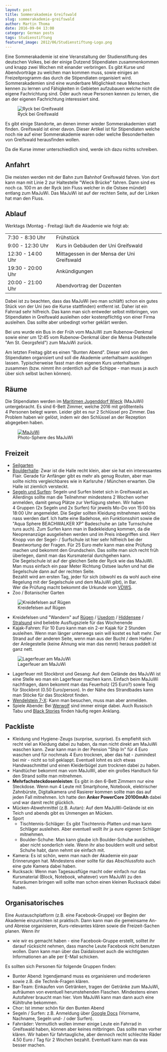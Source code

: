 ```yaml
---
layout: post
title: Sommerakademie Greifswald
slug: sommerakademie-greifswald
author: Martin Thoma
date: 2016-09-04 13:00
category: German posts
tags: Studienstiftung
featured_image: 2012/06/Studienstiftung-Logo.png
---
```

Eine Sommerakademie ist eine Veranstaltung der Studienstiftung des deutschen
Volkes, bei der einige Dutzend Stipendiaten zusammenkommen und knapp zwei
Wochen mit einander verbringen. Es gibt Kurse und Abendvorträge zu welchen man
kommen muss, sowie einiges an Freizeitprogramm das durch die Stipendiaten
organisiert wird. Sommerakademien sind eine wunderbare Möglichkeit neue
Menschen kennen zu lernen und Fähigkeiten in Gebieten aufzubauen welche nicht
die eigene Fachrichtung sind. Oder auch neue Personen kennen zu lernen, die an
der eigenen Fachrichtung interessiert sind.

<figure class="wp-caption aligncenter img-thumbnail">
    <img src="../images/2016/08/ryck-greifswald.jpg" alt="Ryck bei Greifswald" />
    <figcaption class="text-center">Ryck bei Greifswald</figcaption>
</figure>

Es gibt einige Standorte, an denen immer wieder Sommerakademien statt finden.
Greifswald ist einer davon. Dieser Artikel ist für Stipendiaten welche noch nie
auf einer Sommerakademie waren oder welche Besonderheiten von Greifswald
herausfinden wollen.

Da die Kurse immer unterschiedlich sind, werde ich dazu nichts schreiben.


## Anfahrt

Die meisten werden mit der Bahn zum Bahnhof Greifswald fahren. Von dort kann man
mit Linie&nbsp;2 zur Haltestelle "Wieck Brücke" fahren. Dann sind es noch ca.
100&thinsp;m an der Ryck (ein Fluss welcher in die Ostsee mündet) entlang zum
MaJuWi. Das MaJuWi ist auf der rechten Seite, auf der Linken hat man den Fluss.


## Ablauf

Werktags (Montag - Freitag) läuft die Akademie wie folgt ab:

<table class='table table-borderless'>
    <tr>
        <td>7:30 - 8:30 Uhr</td>
        <td>Fr&uuml;hst&uuml;ck</td>
    </tr>
    <tr>
        <td>9:00 - 12:30 Uhr</td>
        <td>Kurs in Geb&auml;uden der Uni Greifswald</td>
    </tr>
    <tr>
        <td>12:30 - 14:00 Uhr</td>
        <td>Mittagessen in der Mensa der Uni Greifswald</td>
    </tr>
    <tr>
        <td>19:30 - 20:00 Uhr</td>
        <td>Ank&uuml;ndigungen</td>
    </tr>
    <tr>
        <td>20:00 - 21:00 Uhr</td>
        <td>Abendvortrag der Dozenten</td>
    </tr>
</table>

Dabei ist zu beachten, dass das MaJuWi (wo man schläft) schon ein gutes Stück
von der Uni (wo die Kurse stattfinden) entfernt ist. Daher ist ein Fahrrad sehr
hilfreich. Das kann man sich entweder selbst mitbringen, von Stipendiaten in
Greifswald ausleihen oder kostenpflichtig von einer Firma ausleihen. Das sollte
aber unbedingt vorher geklärt werden.

Bei uns wurde ein Bus in der Früh vom MaJuWi zum Rubenow-Denkmal sowie einer
um 12:45 vom Rubenow-Denkmal über die Mensa (Haltestelle "Am St. Georgsfeld")
zum MaJuWi zurück.

Am letzten Freitag gibt es einen "Bunten Abend". Dieser wird von den
Stipendiaten organisiert und soll die Akademie unterhaltsam ausklingen lassen.
Typischerweise fasst man den eigenen Kurs unterhaltsam zusammen (bzw. nimmt
ihn ordentlich auf die Schippe - man muss ja auch über sich selbst lachen
können).


## Räume

Die Stipendiaten werden im [Maritimen Jugenddorf Wieck](http://www.majuwi.de/)
(MaJuWi) untergebracht. Es sind 6-Bett Zimmer, welche 2016 mit größtenteils
4&nbsp;Personen belegt waren. Leider gibt es nur 2&nbsp;Schlüssel pro Zimmer.
Das Problem haben wir gelöst, indem wir den Schlüssel an der Rezeption
abgegeben haben.

<figure class="wp-caption aligncenter img-thumbnail">
    <a href="../images/2016/08/majuwi.jpg"><img src="../images/2016/08/majuwi-thumb.jpg" alt="MaJuWi" /></a>
    <figcaption class="text-center">Photo-Sphere des MaJuWi</figcaption>
</figure>


## Freizeit

* [Seilgarten](http://www.greifswaldseil.de/)
* [Boulderhalle](http://greifsbloc.jimdo.com/): Zwar ist die Halle recht klein,
  aber sie hat ein interessantes Flair. Gerade für Anfänger gibt es mehr als
  genug Routen, aber man sollte nichts vergleichbares wie in Karlsruhe / München
  erwarten. Die Halle ist ziemlich versteckt.
* [Segeln und Surfen](http://segelschule-greifswald.com/): Segeln und Surfen
  bietet sich in Greifswald an. Allerdings sollte man die Teilnehmer mindestens
  2&nbsp;Wochen vorher anmelden, damit genug Plätze zur Verfügung stehen. Wir
  haben 4&nbsp;Gruppen (2x Segeln und 2x Surfen) für jeweils Mo-Do von 15:00
  bis 18:00 Uhr angemeldet. Die Segler sollten Kleidung mitnehmen welche nass
  werden darf. Ich hatte eine Badehose, ein Funktionsshirt sowie die
  "Aqua Sphere BEACHWALKER XP" Badeschuhe an (alte Turnschuhe tuns auch). Zum
  Surfen kann man in Badekleidung kommen, da die Neoprenanzüge ausgeliehen werden und
  im Preis inbegriffen sind. Herr Knopp von der Segel- / Surfschule ist hier
  sehr hilfreich bei der Beantwortung der Fragen. Für 25 Euro mehr kann man eine
  Prüfung machen und bekommt den Grundschein. Das sollte man sich recht früh
  überlegen, damit man das Kursmaterial durchgehen kann.<br/>
  Die Segelschule ist auf der gleichen Seite der Ryck wie das MaJuWi. Man muss
  einfach ein paar Meter Richtung Ostsee laufen und hat die Segelschule dann
  auf der rechten Seite.<br/>
  Bezahlt wird am ersten Tag, jeder für sich (obwohl es da wohl auch eine Regelung
  mit der Segelschule und dem MaJuWi gibt), in Bar.<br/>
  Wer die Prüfung macht bekommt die Urkunde vom [VDWS](https://www.vdws.de/).
* Zoo / Botanischer Garten

<figure class="wp-caption aligncenter img-thumbnail">
    <img src="../images/2016/08/kreidefelsen-ruegen.jpg" alt="Kreidefelsen auf Rügen" />
    <figcaption class="text-center">Kreidefelsen auf Rügen</figcaption>
</figure>

* Kreidefelsen und "Wandern" auf [Rügen](https://de.wikipedia.org/wiki/R%C3%BCgen) / [Usedom](https://de.wikipedia.org/wiki/Usedom) / [Hiddensee](https://de.wikipedia.org/wiki/Hiddensee) / [Stralsund](https://de.wikipedia.org/wiki/Stralsund) sind beliebte Ausflugsziele für das Wochenende
* Kajak-Fahren: Für 10 Euro kann man ein 2-er Kajak für 2&nbsp;Stunden
  ausleihen. Wenn man länger unterwegs sein will kostet es halt mehr. Der
  Strand auf der anderen Seite, wenn man aus der Bucht / dem Hafen / der
  Anlegestelle (keine Ahnung wie man das nennt) heraus paddelt ist ganz nett.

<figure class="wp-caption aligncenter img-thumbnail">
    <img src="../images/2016/08/lagerfeuer.jpg" alt="Lagerfeuer am MaJuWi" />
    <figcaption class="text-center">Lagerfeuer am MaJuWi</figcaption>
</figure>

* Lagerfeuer mit Stockbrot und Gesang: Auf dem Gelände des MaJuWi ist eine
  Stelle wo man ein Lagerfeuer machen kann. Einfach beim MaJuWi nachfragen, dann
  bekommt man das Feuerholz (25 Euro?) sowie Teig für Stockbrot
  (0.50 Euro/person). In der Nähe des Strandbades kann man Stöcke für das
  Stockbrot finden.
* [Wendelstein 7-X](https://de.wikipedia.org/wiki/Wendelstein_7-X): Kann man
  besuchen, muss man aber anmelden.
* Spiele Abende: Bei [Werwolf](https://de.wikipedia.org/wiki/Die_Werw%C3%B6lfe_von_D%C3%BCsterwald)
  sind immer einige dabei. Auch Russisch Tabu und [Black Stories](https://de.wikipedia.org/wiki/Black_Stories)
  finden häufig regen Anklang.


## Packliste

* Kleidung und Hygiene-Zeugs (surprise, surprise). Es empfiehlt sich recht viel
  an Kleidung dabei zu haben, da man nicht direkt am MaJuWi waschen kann. Zwar
  kann man in der Pension "Ship In" für 4&nbsp;Euro waschen und für nochmals
  4&nbsp;Euro trocknen, aber das hat - zumindest bei mir - nicht so toll
  geklappt. Eventuell lohnt es sich etwas Handwaschmittel und einen
  Kleiderbügel zum trocknen dabei zu haben.
* Handtücher bekommt man vom MaJuWi, aber ein großes Handtuch für den Strand
  sollte man mitnehmen.
* **Mehrfachsteckdosenleisten**: Es gibt in den 6-Bett Zimmern nur eine
  Steckdose. Wenn nun 4&nbsp;Leute mit Smartphone, Notebook, elektrischer
  Zahnbürste, Digitalkamera und Rasierer kommen sollte man das auf jeden Fall
  mitnehmen. Ich hatte den **Anker PowerCore 20100mAh** dabei und war damit
  recht glücklich.
* Mücken-Abwehrmittel (z.B. Autan): Auf dem MaJuWi-Gelände ist ein Teich und
  abends gibt es Unmengen an Mücken.
* Sport
    * Tischtennis-Schläger: Es gibt Tischtennis-Platten und man kann Schläger
      ausleihen. Aber eventuell wollt ihr ja eure eigenen Schläger mitnehmen.
    * Boulder-Schuhe: Man kann glaube ich Boulder-Schuhe ausleihen, aber nicht
      sonderlich viele. Wenn ihr also bouldern wollt und selbst Schuhe habt,
      dann nehmt sie einfach mit.
* Kamera: Es ist schön, wenn man nach der Akademie ein paar Erinnerungen hat.
  Mindestens einer sollte für das Abschlussfoto auch eine gute Kamera dabei
  haben.
* Rucksack: Wenn man Tagesausflüge macht oder einfach nur das Kursmaterial
  (Block, Notebook, whatever) vom MaJuWi zu den Kursräumen bringen will sollte
  man schon einen kleinen Rucksack dabei haben.


## Organisatorisches

Eine Austauschplatform (z.B. eine Facebook-Gruppe) vor Beginn der Akademie
einzurichten ist praktisch. Dann kann man die gemeinsame An- und Abreise
organisieren, Kurs-relevantes klären sowie die Freizeit-Sachen planen. Wenn ihr
- wie wir es gemacht haben - eine Facebook-Gruppe erstellt, solltet ihr darauf
rücksicht nehmen, dass manche Leute Facebook nicht benutzen wollen. Dann kann
man über das Daidalosnet auch die wichtigsten Informationen an alle per E-Mail
schicken.

Es sollten sich Personen für folgende Gruppen finden:

* Bunter Abend: Irgendjemand muss es organisieren und moderieren sowie z.B. die
  Technik-Fragen klären.
* Bar-Team: Einkaufen von Getränken, tragen der Getränke zum MaJuWi, aufräumen
  von eventuell herumstehenden Flaschen. Mindestens einen Autofahrer braucht
  man hier. Vom MaJuWi kann man dann auch eine Kühltruhe bekommen.
* Chor: Ist immer schön für den Bunten Abend
* Segeln / Surfen: z.B. Anmeldung über [Google Docs](https://www.google.com/intl/de/sheets/about/) (Vorname, Nachname, Segeln
  und- / oder Surfen).
* Fahrräder: Vermutlich wollen immer einige Leute ein Fahrrad in Greifswald
  haben, können aber keines mitbringen. Das sollte man vorher klären. Wir haben
  für fahrtaugliche, aber dennoch recht schlechte Räder 4.50 Euro / Tag für
  2&nbsp;Wochen bezahlt. Eventuell kann man da was besser machen.
